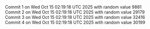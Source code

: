 Commit 1 on Wed Oct 15 02:19:18 UTC 2025 with random value 9881
Commit 2 on Wed Oct 15 02:19:18 UTC 2025 with random value 29179
Commit 3 on Wed Oct 15 02:19:18 UTC 2025 with random value 32416
Commit 4 on Wed Oct 15 02:19:18 UTC 2025 with random value 30199

